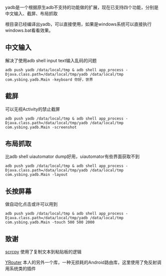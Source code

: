 yadb是一个根据原生adb不支持的功能做的扩展，现在已支持四个功能，分别是中文输入、截屏、布局抓取

根目录已经编译出yadb，可以直接使用，如果是windows系统可以直接执行windows.bat看看效果。

## 中文输入
解决了使用adb shell input text输入乱码的问题
```
adb push yadb /data/local/tmp & adb shell app_process -Djava.class.path=/data/local/tmp/yadb /data/local/tmp com.ysbing.yadb.Main -keyboard 你好，世界
```

## 截屏
可以无视Activity的禁止截屏
```
adb push yadb /data/local/tmp & adb shell app_process -Djava.class.path=/data/local/tmp/yadb /data/local/tmp com.ysbing.yadb.Main -screenshot
```

## 布局抓取
比adb shell uiautomator dump好用，uiautomator有些界面获取不到
```
adb push yadb /data/local/tmp & adb shell app_process -Djava.class.path=/data/local/tmp/yadb /data/local/tmp com.ysbing.yadb.Main -layout
```

## 长按屏幕
做自动化点击或许可以用到
```
adb push yadb /data/local/tmp & adb shell app_process -Djava.class.path=/data/local/tmp/yadb /data/local/tmp com.ysbing.yadb.Main -touch 500 500 2000
```


## 致谢
[scrcpy](https://github.com/Genymobile/scrcpy) 使用了复制文本到粘贴板的逻辑

[YRouter](https://github.com/ysbing/yrouter) 本人的另外一个库，一种无损耗的Android路由库，这里使用了免反射调用系统类的插件
